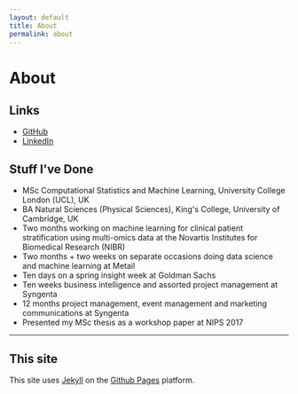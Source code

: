 ```yaml
---
layout: default
title: About
permalink: about
---
```


# About

## Links
* [GitHub](https://github.com/sakishinoda)
* [LinkedIn](https://www.linkedin.com/in/sakishinoda/)

## Stuff I've Done
* MSc Computational Statistics and Machine Learning, University College London (UCL), UK
* BA Natural Sciences (Physical Sciences), King's College, University of Cambridge, UK 
* Two months working on machine learning for clinical patient stratification using multi-omics data at the Novartis Institutes for Biomedical Research (NIBR)
* Two months + two weeks on separate occasions doing data science and machine learning at Metail
* Ten days on a spring insight week at Goldman Sachs
* Ten weeks business intelligence and assorted project management at Syngenta
* 12 months project management, event management and marketing communications at Syngenta
* Presented my MSc thesis as a workshop paper at NIPS 2017

***

## This site
This site uses [Jekyll](https://jekyllrb.com) on the [Github Pages](https://github.io) platform.

